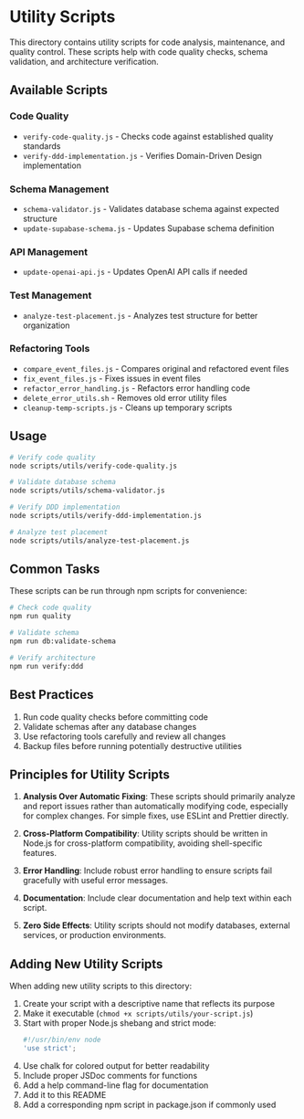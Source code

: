 # Utility Scripts

This directory contains utility scripts for code analysis, maintenance, and quality control. These scripts help with code quality checks, schema validation, and architecture verification.

## Available Scripts

### Code Quality

- `verify-code-quality.js` - Checks code against established quality standards
- `verify-ddd-implementation.js` - Verifies Domain-Driven Design implementation

### Schema Management

- `schema-validator.js` - Validates database schema against expected structure
- `update-supabase-schema.js` - Updates Supabase schema definition

### API Management

- `update-openai-api.js` - Updates OpenAI API calls if needed

### Test Management

- `analyze-test-placement.js` - Analyzes test structure for better organization

### Refactoring Tools

- `compare_event_files.js` - Compares original and refactored event files
- `fix_event_files.js` - Fixes issues in event files
- `refactor_error_handling.js` - Refactors error handling code
- `delete_error_utils.sh` - Removes old error utility files
- `cleanup-temp-scripts.js` - Cleans up temporary scripts

## Usage

```bash
# Verify code quality
node scripts/utils/verify-code-quality.js

# Validate database schema
node scripts/utils/schema-validator.js

# Verify DDD implementation
node scripts/utils/verify-ddd-implementation.js

# Analyze test placement
node scripts/utils/analyze-test-placement.js
```

## Common Tasks

These scripts can be run through npm scripts for convenience:

```bash
# Check code quality
npm run quality

# Validate schema
npm run db:validate-schema

# Verify architecture
npm run verify:ddd
```

## Best Practices

1. Run code quality checks before committing code
2. Validate schemas after any database changes
3. Use refactoring tools carefully and review all changes
4. Backup files before running potentially destructive utilities

## Principles for Utility Scripts

1. **Analysis Over Automatic Fixing**: These scripts should primarily analyze and report issues rather than automatically modifying code, especially for complex changes. For simple fixes, use ESLint and Prettier directly.

2. **Cross-Platform Compatibility**: Utility scripts should be written in Node.js for cross-platform compatibility, avoiding shell-specific features.

3. **Error Handling**: Include robust error handling to ensure scripts fail gracefully with useful error messages.

4. **Documentation**: Include clear documentation and help text within each script.

5. **Zero Side Effects**: Utility scripts should not modify databases, external services, or production environments.

## Adding New Utility Scripts

When adding new utility scripts to this directory:

1. Create your script with a descriptive name that reflects its purpose
2. Make it executable (`chmod +x scripts/utils/your-script.js`)
3. Start with proper Node.js shebang and strict mode:
   ```javascript
   #!/usr/bin/env node
   'use strict';
   ```
4. Use chalk for colored output for better readability
5. Include proper JSDoc comments for functions
6. Add a help command-line flag for documentation
7. Add it to this README
8. Add a corresponding npm script in package.json if commonly used 